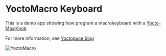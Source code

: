 # YoctoMacro Keyboard

This is a demo app showing how program a macrokeyboard with a [Yocto-MaxiKnob](https://www.yoctopuce.com/FR/products/capteurs-electriques-usb/yocto-maxikno) 

For more information, see [Yoctopuce blog]([https://www.yoctopuce.com/EN/article/guiding-a-spotlight-with-rangefinders](https://www.yoctopuce.com/FR/article/un-clavier-macro-facon-yoctopuce))

![YoctoMacro](dmx512-follow-spot.gif)
